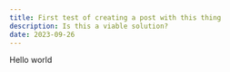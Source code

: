 ```yaml
---
title: First test of creating a post with this thing
description: Is this a viable solution?
date: 2023-09-26
---
```


Hello world